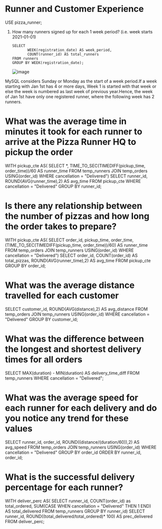 # Runner and Customer Experience

USE pizza_runner;

1. How many runners signed up for each 1 week period? (i.e. week starts 2021-01-01)

       SELECT 
              WEEK(registration_date) AS week_period,
              COUNT(runner_id) AS total_runners
       FROM runners
       GROUP BY WEEK(registration_date);
       
   ![image](https://user-images.githubusercontent.com/104596844/173263210-d0888e79-3867-4e2c-a12e-64840fd38ee9.png)

MySQL considers Sunday or Monday as the start of a week period.If a week starting with Jan 1st has 4 or more days, Week 1 is started with that week or else the week is numbered as last week of previous year.Hence, the week of Jan 1st have only one registered runner, where the following week has 2 runners.

# What was the average time in minutes it took for each runner to arrive at the Pizza Runner HQ to pickup the order
WITH pickup_cte AS(
                  SELECT *,
                        TIME_TO_SEC(TIMEDIFF(pickup_time, order_time))/60  AS runner_time
                  FROM temp_runners
                  JOIN temp_orders
                  USING(order_id)
                  WHERE cancellation = "Delivered")
SELECT runner_id,
       ROUND(AVG(runner_time),2) AS avg_time
FROM pickup_cte
WHERE cancellation = "Delivered"
GROUP BY runner_id;

# Is there any relationship between the number of pizzas and how long the order takes to prepare?
WITH pickup_cte AS(
SELECT order_id,
        pickup_time,
        order_time,
        (TIME_TO_SEC(TIMEDIFF(pickup_time, order_time))/60)  AS runner_time
FROM temp_orders
JOIN temp_runners
USING(order_id)
WHERE cancellation = "Delivered")
     SELECT order_id,
			COUNT(order_id) AS total_pizzas,
            ROUND(AVG(runner_time),2) AS avg_time
	 FROM pickup_cte
     GROUP BY order_id;
     
# What was the average distance travelled for each customer
SELECT customer_id,
       ROUND(AVG(distance),2) AS avg_distance
FROM temp_orders
JOIN temp_runners
USING(order_id)
WHERE cancellation = "Delivered"
GROUP BY customer_id;

# What was the difference between the longest and shortest delivery times for all orders
SELECT MAX(duration) - MIN(duration) AS delivery_time_diff
FROM temp_runners
WHERE cancellation = "Delivered";

# What was the average speed for each runner for each delivery and do you notice any trend for these values
SELECT runner_id,
       order_id,
	   ROUND((distance/(duration/60)),2) AS avg_speed
FROM temp_orders
JOIN temp_runners
USING(order_id)
WHERE cancellation = "Delivered"
GROUP BY order_id
ORDER BY runner_id, order_id;

# What is the successful delivery percentage for each runner?
WITH deliver_perc AS(
SELECT runner_id,
       COUNT(order_id) as total_ordered,
       SUM(CASE WHEN cancellation = "Delivered" THEN 1 END) AS total_delivered
FROM temp_runners
GROUP BY runner_id)
                SELECT runner_id,
                       ROUND((total_delivered/total_ordered)* 100) AS prec_delivered
				FROM deliver_perc;
				
      
               
